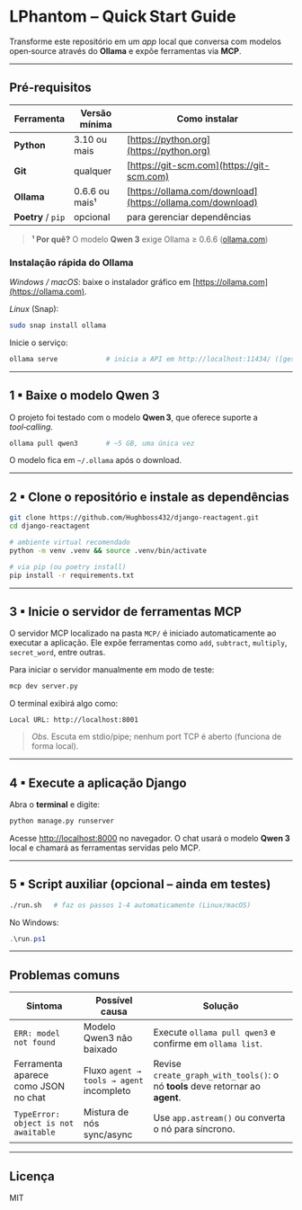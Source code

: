 # LPhantom – Quick Start Guide

Transforme este repositório em um *app* local que conversa com modelos open‑source através do **Ollama** e expõe ferramentas via **MCP**.

---

## Pré‑requisitos

| Ferramenta         | Versão mínima  | Como instalar                                              |
| ------------------ | -------------- | ---------------------------------------------------------- |
| **Python**         | 3.10 ou mais   | [https://python.org](https://python.org)                   |
| **Git**            | qualquer       | [https://git-scm.com](https://git-scm.com)                 |
| **Ollama**         | 0.6.6 ou mais¹ | [https://ollama.com/download](https://ollama.com/download) |
| **Poetry** / `pip` | opcional       | para gerenciar dependências                                |

> **¹ Por quê?** O modelo **Qwen 3** exige Ollama ≥ 0.6.6 ([ollama.com](https://ollama.com/library/qwen3?utm_source=chatgpt.com))

### Instalação rápida do Ollama

*Windows / macOS*: baixe o instalador gráfico em [https://ollama.com](https://ollama.com).

*Linux* (Snap):

```bash
sudo snap install ollama
```

Inicie o serviço:

```bash
ollama serve            # inicia a API em http://localhost:11434/ ([geshan.com.np](https://geshan.com.np/blog/2025/02/ollama-commands/?utm_source=chatgpt.com))
```

---

## 1 ▪ Baixe o modelo **Qwen 3**

O projeto foi testado com o modelo **Qwen 3**, que oferece suporte a *tool‑calling*.

```bash
ollama pull qwen3       # ~5 GB, uma única vez
```

O modelo fica em `~/.ollama` após o download.

---

## 2 ▪ Clone o repositório e instale as dependências

```bash
git clone https://github.com/Hughboss432/django-reactagent.git
cd django-reactagent

# ambiente virtual recomendado
python -m venv .venv && source .venv/bin/activate

# via pip (ou poetry install)
pip install -r requirements.txt
```

---

## 3 ▪ Inicie o servidor de ferramentas **MCP**

O servidor MCP localizado na pasta `MCP/` é iniciado automaticamente ao executar a aplicação. Ele expõe ferramentas como `add`, `subtract`, `multiply`, `secret_word`, entre outras.

Para iniciar o servidor manualmente em modo de teste:

```bash
mcp dev server.py
```

O terminal exibirá algo como:

```
Local URL: http://localhost:8001
```

> *Obs.* Escuta em stdio/pipe; nenhum port TCP é aberto (funciona de forma local).

---

## 4 ▪ Execute a aplicação Django

Abra o **terminal** e digite:

```bash
python manage.py runserver
```

Acesse [http://localhost:8000](http://localhost:8000) no navegador. O chat usará o modelo **Qwen 3** local e chamará as ferramentas servidas pelo MCP.

---

## 5 ▪ Script auxiliar (opcional – ainda em testes)

```bash
./run.sh   # faz os passos 1‑4 automaticamente (Linux/macOS)
```

No Windows:

```powershell
.\run.ps1
```

---

## Problemas comuns

| Sintoma                              | Possível causa                           | Solução                                                                        |
| ------------------------------------ | ---------------------------------------- | ------------------------------------------------------------------------------ |
| `ERR: model not found`               | Modelo Qwen3 não baixado                 | Execute `ollama pull qwen3` e confirme em `ollama list`.                       |
| Ferramenta aparece como JSON no chat | Fluxo `agent → tools → agent` incompleto | Revise `create_graph_with_tools()`: o nó **tools** deve retornar ao **agent**. |
| `TypeError: object is not awaitable` | Mistura de nós sync/async                | Use `app.astream()` ou converta o nó para síncrono.                            |

---

## Licença

MIT
